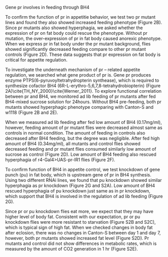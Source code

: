 Gene pr involves in feeding through BH4

To confirm the function of pr in appetitie behavior, we test two pr mutant lines and found they also showed increased feeding phenotype (Figure 2B). Since pr mutants also showed hyperphagia, we asked whether the expression of pr on fat body could rescue the phenotype. Without pr mutation, the over-expression of pr in fat body caused anorexic phenotype. When we express pr in fat body under the pr mutant background, flies showed significantly decreased feeding compare to other pr mutant controls (Figure 2D). These data suggests that pr expression on fat body is critical for appetite regulation. 

To investigate the underneath mechanism of pr – related appetite regulation, we searched what gene product of pr is. Gene pr produces enzyme PTPS(6-pyruvoyltetrahydropterin synthease), which is required to synthesize cofactor BH4 (6R-L-erythro-5,6,7,8-tetrahydrobiopterin) (Figure 2A)\cite{TH_NY_2000}\cite{Werner_2011}. To explore functional correlation between pr and BH4, we monitored ad lib feeding of pr mutants after fed BH4-mixed sucrose solution for 24hours. Without BH4 pre-feeding, both pr mutants showed hyperphagic phenotype comparing with Canton-S and w1118 (Figure 2B and 2E).

 When we measured ad lib feeding after fed low amount of BH4 (0.17mg/ml), however, feeding amount of pr mutant flies were decreased almost same as controls in normal condition. The amount of feeding in controls also decreased after BH4 feeding, but the degree was negligible. After fed high amount of BH4 (0.34mg/ml), all mutants and control flies showed decreased feeding and pr mutant flies consumed similarly low amount of sucrose as control (Figure 2D). Low amount of BH4 feeding also rescued hyperphagia of r4-Gal4>UAS-pr-IR1 flies (Figure 2F). 

To confirm function of BH4 in appetite control, we test knockdown of gene punch (pu) in fat body, which is upstream gene of pr in BH4 synthesis. Using two different RNAi lines, we found that pu knockdown showed similar hyperphagia as pr knockdown (Figure 2G and S2A). Low amount of BH4 rescued hyperphagia of pu knockdown just same as in pr knockdown, which support that BH4 is involved in the regulation of ad lib feeding (Figure 2G). 

Since pr or pu knockdown flies eat more, we expect that they may have higher level of body fat. Consistent with our expectation, pr or pu knockdown flies were more resistant to starvation (Figure S2B and S2C), which is typical sign of high fat. When we checked changes in body fat after eclosion, there was no changes in Canton-S between day 1 and day 7, however, both pr mutants showed increased fat level (Figure S2D). Pr mutants and control did not show differences in metabolic rates, which is measured by the amount of CO2 generation in 1 hr (Figure S2E).
